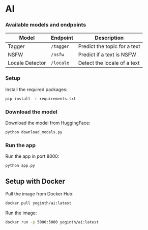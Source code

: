 # AI

### Available models and endpoints

| Model           | Endpoint  | Description                  |
| --------------- | --------- | ---------------------------- |
| Tagger          | `/tagger` | Predict the topic for a text |
| NSFW            | `/nsfw`   | Predict if a text is NSFW    |
| Locale Detector | `/locale` | Detect the locale of a text  |

### Setup

Install the required packages:

```sh
pip install -r requirements.txt
```

### Download the model

Download the model from HuggingFace:

```sh
python download_models.py
```

### Run the app

Run the app in port 8000:

```sh
python app.py
```

## Setup with Docker

Pull the image from Docker Hub:

```sh
docker pull yoginth/ai:latest
```

Run the image:

```sh
docker run -p 5000:5000 yoginth/ai:latest
```
